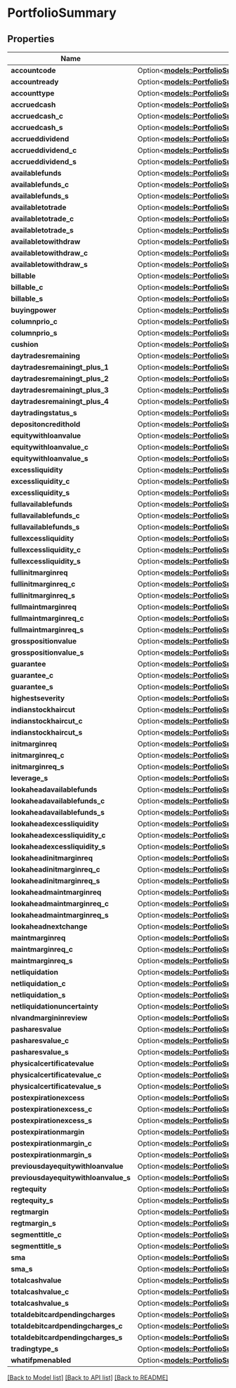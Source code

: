 # PortfolioSummary

## Properties

Name | Type | Description | Notes
------------ | ------------- | ------------- | -------------
**accountcode** | Option<[**models::PortfolioSummaryAccountcode**](portfolioSummary_accountcode.md)> |  | [optional]
**accountready** | Option<[**models::PortfolioSummaryAccountready**](portfolioSummary_accountready.md)> |  | [optional]
**accounttype** | Option<[**models::PortfolioSummaryAccounttype**](portfolioSummary_accounttype.md)> |  | [optional]
**accruedcash** | Option<[**models::PortfolioSummaryAccruedcash**](portfolioSummary_accruedcash.md)> |  | [optional]
**accruedcash_c** | Option<[**models::PortfolioSummaryAccruedcashC**](portfolioSummary_accruedcash_c.md)> |  | [optional]
**accruedcash_s** | Option<[**models::PortfolioSummaryAccruedcashS**](portfolioSummary_accruedcash_s.md)> |  | [optional]
**accrueddividend** | Option<[**models::PortfolioSummaryAccrueddividend**](portfolioSummary_accrueddividend.md)> |  | [optional]
**accrueddividend_c** | Option<[**models::PortfolioSummaryAccrueddividendC**](portfolioSummary_accrueddividend_c.md)> |  | [optional]
**accrueddividend_s** | Option<[**models::PortfolioSummaryAccrueddividendS**](portfolioSummary_accrueddividend_s.md)> |  | [optional]
**availablefunds** | Option<[**models::PortfolioSummaryAvailablefunds**](portfolioSummary_availablefunds.md)> |  | [optional]
**availablefunds_c** | Option<[**models::PortfolioSummaryAvailablefundsC**](portfolioSummary_availablefunds_c.md)> |  | [optional]
**availablefunds_s** | Option<[**models::PortfolioSummaryAvailablefundsS**](portfolioSummary_availablefunds_s.md)> |  | [optional]
**availabletotrade** | Option<[**models::PortfolioSummaryAvailabletotrade**](portfolioSummary_availabletotrade.md)> |  | [optional]
**availabletotrade_c** | Option<[**models::PortfolioSummaryAvailabletotradeC**](portfolioSummary_availabletotrade_c.md)> |  | [optional]
**availabletotrade_s** | Option<[**models::PortfolioSummaryAvailabletotradeS**](portfolioSummary_availabletotrade_s.md)> |  | [optional]
**availabletowithdraw** | Option<[**models::PortfolioSummaryAvailabletowithdraw**](portfolioSummary_availabletowithdraw.md)> |  | [optional]
**availabletowithdraw_c** | Option<[**models::PortfolioSummaryAvailabletowithdrawC**](portfolioSummary_availabletowithdraw_c.md)> |  | [optional]
**availabletowithdraw_s** | Option<[**models::PortfolioSummaryAvailabletowithdrawS**](portfolioSummary_availabletowithdraw_s.md)> |  | [optional]
**billable** | Option<[**models::PortfolioSummaryBillable**](portfolioSummary_billable.md)> |  | [optional]
**billable_c** | Option<[**models::PortfolioSummaryBillableC**](portfolioSummary_billable_c.md)> |  | [optional]
**billable_s** | Option<[**models::PortfolioSummaryBillableS**](portfolioSummary_billable_s.md)> |  | [optional]
**buyingpower** | Option<[**models::PortfolioSummaryBuyingpower**](portfolioSummary_buyingpower.md)> |  | [optional]
**columnprio_c** | Option<[**models::PortfolioSummaryColumnprioC**](portfolioSummary_columnprio_c.md)> |  | [optional]
**columnprio_s** | Option<[**models::PortfolioSummaryColumnprioS**](portfolioSummary_columnprio_s.md)> |  | [optional]
**cushion** | Option<[**models::PortfolioSummaryCushion**](portfolioSummary_cushion.md)> |  | [optional]
**daytradesremaining** | Option<[**models::PortfolioSummaryDaytradesremaining**](portfolioSummary_daytradesremaining.md)> |  | [optional]
**daytradesremainingt_plus_1** | Option<[**models::PortfolioSummaryDaytradesremainingt1**](portfolioSummary_daytradesremainingt_1.md)> |  | [optional]
**daytradesremainingt_plus_2** | Option<[**models::PortfolioSummaryDaytradesremainingt2**](portfolioSummary_daytradesremainingt_2.md)> |  | [optional]
**daytradesremainingt_plus_3** | Option<[**models::PortfolioSummaryDaytradesremainingt3**](portfolioSummary_daytradesremainingt_3.md)> |  | [optional]
**daytradesremainingt_plus_4** | Option<[**models::PortfolioSummaryDaytradesremainingt4**](portfolioSummary_daytradesremainingt_4.md)> |  | [optional]
**daytradingstatus_s** | Option<[**models::PortfolioSummaryDaytradingstatusS**](portfolioSummary_daytradingstatus_s.md)> |  | [optional]
**depositoncredithold** | Option<[**models::PortfolioSummaryDepositoncredithold**](portfolioSummary_depositoncredithold.md)> |  | [optional]
**equitywithloanvalue** | Option<[**models::PortfolioSummaryEquitywithloanvalue**](portfolioSummary_equitywithloanvalue.md)> |  | [optional]
**equitywithloanvalue_c** | Option<[**models::PortfolioSummaryEquitywithloanvalueC**](portfolioSummary_equitywithloanvalue_c.md)> |  | [optional]
**equitywithloanvalue_s** | Option<[**models::PortfolioSummaryEquitywithloanvalueS**](portfolioSummary_equitywithloanvalue_s.md)> |  | [optional]
**excessliquidity** | Option<[**models::PortfolioSummaryExcessliquidity**](portfolioSummary_excessliquidity.md)> |  | [optional]
**excessliquidity_c** | Option<[**models::PortfolioSummaryExcessliquidityC**](portfolioSummary_excessliquidity_c.md)> |  | [optional]
**excessliquidity_s** | Option<[**models::PortfolioSummaryExcessliquidityS**](portfolioSummary_excessliquidity_s.md)> |  | [optional]
**fullavailablefunds** | Option<[**models::PortfolioSummaryFullavailablefunds**](portfolioSummary_fullavailablefunds.md)> |  | [optional]
**fullavailablefunds_c** | Option<[**models::PortfolioSummaryFullavailablefundsC**](portfolioSummary_fullavailablefunds_c.md)> |  | [optional]
**fullavailablefunds_s** | Option<[**models::PortfolioSummaryFullavailablefundsS**](portfolioSummary_fullavailablefunds_s.md)> |  | [optional]
**fullexcessliquidity** | Option<[**models::PortfolioSummaryFullexcessliquidity**](portfolioSummary_fullexcessliquidity.md)> |  | [optional]
**fullexcessliquidity_c** | Option<[**models::PortfolioSummaryFullexcessliquidityC**](portfolioSummary_fullexcessliquidity_c.md)> |  | [optional]
**fullexcessliquidity_s** | Option<[**models::PortfolioSummaryFullexcessliquidityS**](portfolioSummary_fullexcessliquidity_s.md)> |  | [optional]
**fullinitmarginreq** | Option<[**models::PortfolioSummaryFullinitmarginreq**](portfolioSummary_fullinitmarginreq.md)> |  | [optional]
**fullinitmarginreq_c** | Option<[**models::PortfolioSummaryFullinitmarginreqC**](portfolioSummary_fullinitmarginreq_c.md)> |  | [optional]
**fullinitmarginreq_s** | Option<[**models::PortfolioSummaryFullinitmarginreqS**](portfolioSummary_fullinitmarginreq_s.md)> |  | [optional]
**fullmaintmarginreq** | Option<[**models::PortfolioSummaryFullmaintmarginreq**](portfolioSummary_fullmaintmarginreq.md)> |  | [optional]
**fullmaintmarginreq_c** | Option<[**models::PortfolioSummaryFullmaintmarginreqC**](portfolioSummary_fullmaintmarginreq_c.md)> |  | [optional]
**fullmaintmarginreq_s** | Option<[**models::PortfolioSummaryFullmaintmarginreqS**](portfolioSummary_fullmaintmarginreq_s.md)> |  | [optional]
**grosspositionvalue** | Option<[**models::PortfolioSummaryGrosspositionvalue**](portfolioSummary_grosspositionvalue.md)> |  | [optional]
**grosspositionvalue_s** | Option<[**models::PortfolioSummaryGrosspositionvalueS**](portfolioSummary_grosspositionvalue_s.md)> |  | [optional]
**guarantee** | Option<[**models::PortfolioSummaryGuarantee**](portfolioSummary_guarantee.md)> |  | [optional]
**guarantee_c** | Option<[**models::PortfolioSummaryGuaranteeC**](portfolioSummary_guarantee_c.md)> |  | [optional]
**guarantee_s** | Option<[**models::PortfolioSummaryGuaranteeS**](portfolioSummary_guarantee_s.md)> |  | [optional]
**highestseverity** | Option<[**models::PortfolioSummaryHighestseverity**](portfolioSummary_highestseverity.md)> |  | [optional]
**indianstockhaircut** | Option<[**models::PortfolioSummaryIndianstockhaircut**](portfolioSummary_indianstockhaircut.md)> |  | [optional]
**indianstockhaircut_c** | Option<[**models::PortfolioSummaryIndianstockhaircutC**](portfolioSummary_indianstockhaircut_c.md)> |  | [optional]
**indianstockhaircut_s** | Option<[**models::PortfolioSummaryIndianstockhaircutS**](portfolioSummary_indianstockhaircut_s.md)> |  | [optional]
**initmarginreq** | Option<[**models::PortfolioSummaryInitmarginreq**](portfolioSummary_initmarginreq.md)> |  | [optional]
**initmarginreq_c** | Option<[**models::PortfolioSummaryInitmarginreqC**](portfolioSummary_initmarginreq_c.md)> |  | [optional]
**initmarginreq_s** | Option<[**models::PortfolioSummaryInitmarginreqS**](portfolioSummary_initmarginreq_s.md)> |  | [optional]
**leverage_s** | Option<[**models::PortfolioSummaryLeverageS**](portfolioSummary_leverage_s.md)> |  | [optional]
**lookaheadavailablefunds** | Option<[**models::PortfolioSummaryLookaheadavailablefunds**](portfolioSummary_lookaheadavailablefunds.md)> |  | [optional]
**lookaheadavailablefunds_c** | Option<[**models::PortfolioSummaryLookaheadavailablefundsC**](portfolioSummary_lookaheadavailablefunds_c.md)> |  | [optional]
**lookaheadavailablefunds_s** | Option<[**models::PortfolioSummaryLookaheadavailablefundsS**](portfolioSummary_lookaheadavailablefunds_s.md)> |  | [optional]
**lookaheadexcessliquidity** | Option<[**models::PortfolioSummaryLookaheadexcessliquidity**](portfolioSummary_lookaheadexcessliquidity.md)> |  | [optional]
**lookaheadexcessliquidity_c** | Option<[**models::PortfolioSummaryLookaheadexcessliquidityC**](portfolioSummary_lookaheadexcessliquidity_c.md)> |  | [optional]
**lookaheadexcessliquidity_s** | Option<[**models::PortfolioSummaryLookaheadexcessliquidityS**](portfolioSummary_lookaheadexcessliquidity_s.md)> |  | [optional]
**lookaheadinitmarginreq** | Option<[**models::PortfolioSummaryLookaheadinitmarginreq**](portfolioSummary_lookaheadinitmarginreq.md)> |  | [optional]
**lookaheadinitmarginreq_c** | Option<[**models::PortfolioSummaryLookaheadinitmarginreqC**](portfolioSummary_lookaheadinitmarginreq_c.md)> |  | [optional]
**lookaheadinitmarginreq_s** | Option<[**models::PortfolioSummaryLookaheadinitmarginreqS**](portfolioSummary_lookaheadinitmarginreq_s.md)> |  | [optional]
**lookaheadmaintmarginreq** | Option<[**models::PortfolioSummaryLookaheadmaintmarginreq**](portfolioSummary_lookaheadmaintmarginreq.md)> |  | [optional]
**lookaheadmaintmarginreq_c** | Option<[**models::PortfolioSummaryLookaheadmaintmarginreqC**](portfolioSummary_lookaheadmaintmarginreq_c.md)> |  | [optional]
**lookaheadmaintmarginreq_s** | Option<[**models::PortfolioSummaryLookaheadmaintmarginreqS**](portfolioSummary_lookaheadmaintmarginreq_s.md)> |  | [optional]
**lookaheadnextchange** | Option<[**models::PortfolioSummaryLookaheadnextchange**](portfolioSummary_lookaheadnextchange.md)> |  | [optional]
**maintmarginreq** | Option<[**models::PortfolioSummaryMaintmarginreq**](portfolioSummary_maintmarginreq.md)> |  | [optional]
**maintmarginreq_c** | Option<[**models::PortfolioSummaryMaintmarginreqC**](portfolioSummary_maintmarginreq_c.md)> |  | [optional]
**maintmarginreq_s** | Option<[**models::PortfolioSummaryMaintmarginreqS**](portfolioSummary_maintmarginreq_s.md)> |  | [optional]
**netliquidation** | Option<[**models::PortfolioSummaryNetliquidation**](portfolioSummary_netliquidation.md)> |  | [optional]
**netliquidation_c** | Option<[**models::PortfolioSummaryNetliquidationC**](portfolioSummary_netliquidation_c.md)> |  | [optional]
**netliquidation_s** | Option<[**models::PortfolioSummaryNetliquidationS**](portfolioSummary_netliquidation_s.md)> |  | [optional]
**netliquidationuncertainty** | Option<[**models::PortfolioSummaryNetliquidationuncertainty**](portfolioSummary_netliquidationuncertainty.md)> |  | [optional]
**nlvandmargininreview** | Option<[**models::PortfolioSummaryNlvandmargininreview**](portfolioSummary_nlvandmargininreview.md)> |  | [optional]
**pasharesvalue** | Option<[**models::PortfolioSummaryPasharesvalue**](portfolioSummary_pasharesvalue.md)> |  | [optional]
**pasharesvalue_c** | Option<[**models::PortfolioSummaryPasharesvalueC**](portfolioSummary_pasharesvalue_c.md)> |  | [optional]
**pasharesvalue_s** | Option<[**models::PortfolioSummaryPasharesvalueS**](portfolioSummary_pasharesvalue_s.md)> |  | [optional]
**physicalcertificatevalue** | Option<[**models::PortfolioSummaryPhysicalcertificatevalue**](portfolioSummary_physicalcertificatevalue.md)> |  | [optional]
**physicalcertificatevalue_c** | Option<[**models::PortfolioSummaryPhysicalcertificatevalueC**](portfolioSummary_physicalcertificatevalue_c.md)> |  | [optional]
**physicalcertificatevalue_s** | Option<[**models::PortfolioSummaryPhysicalcertificatevalueS**](portfolioSummary_physicalcertificatevalue_s.md)> |  | [optional]
**postexpirationexcess** | Option<[**models::PortfolioSummaryPostexpirationexcess**](portfolioSummary_postexpirationexcess.md)> |  | [optional]
**postexpirationexcess_c** | Option<[**models::PortfolioSummaryPostexpirationexcessC**](portfolioSummary_postexpirationexcess_c.md)> |  | [optional]
**postexpirationexcess_s** | Option<[**models::PortfolioSummaryPostexpirationexcessS**](portfolioSummary_postexpirationexcess_s.md)> |  | [optional]
**postexpirationmargin** | Option<[**models::PortfolioSummaryPostexpirationmargin**](portfolioSummary_postexpirationmargin.md)> |  | [optional]
**postexpirationmargin_c** | Option<[**models::PortfolioSummaryPostexpirationmarginC**](portfolioSummary_postexpirationmargin_c.md)> |  | [optional]
**postexpirationmargin_s** | Option<[**models::PortfolioSummaryPostexpirationmarginS**](portfolioSummary_postexpirationmargin_s.md)> |  | [optional]
**previousdayequitywithloanvalue** | Option<[**models::PortfolioSummaryPreviousdayequitywithloanvalue**](portfolioSummary_previousdayequitywithloanvalue.md)> |  | [optional]
**previousdayequitywithloanvalue_s** | Option<[**models::PortfolioSummaryPreviousdayequitywithloanvalueS**](portfolioSummary_previousdayequitywithloanvalue_s.md)> |  | [optional]
**regtequity** | Option<[**models::PortfolioSummaryRegtequity**](portfolioSummary_regtequity.md)> |  | [optional]
**regtequity_s** | Option<[**models::PortfolioSummaryRegtequityS**](portfolioSummary_regtequity_s.md)> |  | [optional]
**regtmargin** | Option<[**models::PortfolioSummaryRegtmargin**](portfolioSummary_regtmargin.md)> |  | [optional]
**regtmargin_s** | Option<[**models::PortfolioSummaryRegtmarginS**](portfolioSummary_regtmargin_s.md)> |  | [optional]
**segmenttitle_c** | Option<[**models::PortfolioSummarySegmenttitleC**](portfolioSummary_segmenttitle_c.md)> |  | [optional]
**segmenttitle_s** | Option<[**models::PortfolioSummarySegmenttitleS**](portfolioSummary_segmenttitle_s.md)> |  | [optional]
**sma** | Option<[**models::PortfolioSummarySma**](portfolioSummary_sma.md)> |  | [optional]
**sma_s** | Option<[**models::PortfolioSummarySmaS**](portfolioSummary_sma_s.md)> |  | [optional]
**totalcashvalue** | Option<[**models::PortfolioSummaryTotalcashvalue**](portfolioSummary_totalcashvalue.md)> |  | [optional]
**totalcashvalue_c** | Option<[**models::PortfolioSummaryTotalcashvalueC**](portfolioSummary_totalcashvalue_c.md)> |  | [optional]
**totalcashvalue_s** | Option<[**models::PortfolioSummaryTotalcashvalueS**](portfolioSummary_totalcashvalue_s.md)> |  | [optional]
**totaldebitcardpendingcharges** | Option<[**models::PortfolioSummaryTotaldebitcardpendingcharges**](portfolioSummary_totaldebitcardpendingcharges.md)> |  | [optional]
**totaldebitcardpendingcharges_c** | Option<[**models::PortfolioSummaryTotaldebitcardpendingchargesC**](portfolioSummary_totaldebitcardpendingcharges_c.md)> |  | [optional]
**totaldebitcardpendingcharges_s** | Option<[**models::PortfolioSummaryTotaldebitcardpendingchargesS**](portfolioSummary_totaldebitcardpendingcharges_s.md)> |  | [optional]
**tradingtype_s** | Option<[**models::PortfolioSummaryTradingtypeS**](portfolioSummary_tradingtype_s.md)> |  | [optional]
**whatifpmenabled** | Option<[**models::PortfolioSummaryWhatifpmenabled**](portfolioSummary_whatifpmenabled.md)> |  | [optional]

[[Back to Model list]](../README.md#documentation-for-models) [[Back to API list]](../README.md#documentation-for-api-endpoints) [[Back to README]](../README.md)
